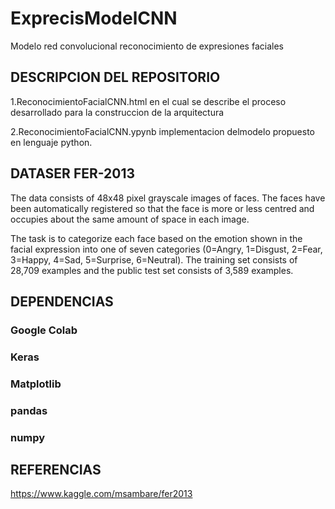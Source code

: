 # ExprecisModelCNN
Modelo red convolucional reconocimiento de expresiones faciales

## DESCRIPCION DEL REPOSITORIO
1.ReconocimientoFacialCNN.html  en el cual se describe el proceso desarrollado para la construccion de la arquitectura

2.ReconocimientoFacialCNN.ypynb implementacion delmodelo propuesto en lenguaje python.


## DATASER FER-2013
The data consists of 48x48 pixel grayscale images of faces. The faces have been automatically registered so that the face is more or less centred and occupies about the same amount of space in each image.

The task is to categorize each face based on the emotion shown in the facial expression into one of seven categories (0=Angry, 1=Disgust, 2=Fear, 3=Happy, 4=Sad, 5=Surprise, 6=Neutral). The training set consists of 28,709 examples and the public test set consists of 3,589 examples.


## DEPENDENCIAS

### Google Colab
### Keras
### Matplotlib
### pandas 
### numpy 

## REFERENCIAS

https://www.kaggle.com/msambare/fer2013
